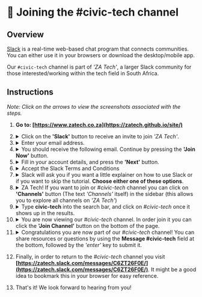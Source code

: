 # 💬 Joining the #civic-tech channel

## Overview

[Slack](https://slack.com/) is a real-time web-based chat program that connects communities. You can either use it in your browsers or download the desktop/mobile app.

Our `#civic-tech` channel is part of _'ZA Tech'_, a larger Slack community for those interested/working within the tech field in South Africa. 

## Instructions

_Note: Click on the arrows to view the screenshots associated with the steps._

1. <strong>Go to: [https://www.zatech.co.za](https://zatech.github.io/site/)</strong>

2. <details><summary>Click on the <strong>'Slack'</strong> button to receive an invite to join <em>'ZA Tech'</em>.</summary><img src="./../assets/images/za-tech-invite.PNG"></details>

3. <details><summary>Enter your email address.</summary><img src="./../assets/images/za-tech-invite-email.PNG">)</details>

4. <details><summary>You should receive the following email. Continue by pressing the <strong>'Join Now'</strong> button.</summary><img src="./../assets/images/za-tech-invite-button.PNG"></details>

5. <details><summary>Fill in your account details, and press the <strong>'Next'</strong> button.</summary><img src="./../assets/images/za-tech-invite-info.PNG"></details>

5. <details><summary>Accept the Slack Terms and Conditions</summary><img src="./../assets/images/za-tech-invite-tc.PNG"></details>

6. <details><summary>Slack will ask you if you want a little explainer on how to use Slack or if you want to skip the tutorial. <strong>Choose either one of these options</strong>.</summary><img src="./../assets/images/za-tech-tutorial.PNG"></details>

7. <details><summary><You have now successfully joined <em>ZA Tech!</strong> If you want to join or <em>#civic-tech</em> channel you can click on <strong>'Channels'</strong> button (The text <em>'Channels'</em> itself) in the sidebar (this allows you to explore all channels on <em>'ZA Tech'</em>)</summary><img src="./../assets/images/za-tech-channels.PNG"></details>

9. <details><summary>Type <strong>civic-tech</strong> into the search bar, and click on <em>#civic-tech</em> once it shows up in the results.</summary><img src="./../assets/images/za-tech-search.PNG"></details>

10. <details><summary>You are now viewing our <em>#civic-tech</em> channel. In order join it you can click the <strong>'Join Channel'</strong> button on the bottom of the page.</summary><img src="./../assets/images/za-tech-join.PNG"></details>

11. <details><summary>Congratulations you are now part of our <em>#civic-tech</em> channel! You can share resources or questions by using the <strong>Message #civic-tech</strong> field at the bottom, followed by the <em>'enter'</em> key to submit it.</summary><img src="./../assets/images/za-tech-conversation.PNG"></details>

12. Finally, in order to return to the <em>#civic-tech</em> channel you visit <strong>[https://zatech.slack.com/messages/C6ZT26F0E/](https://zatech.slack.com/messages/C6ZT26F0E/)</strong>. It might be a good idea to bookmark this in your browser for easy reference.

13. That's it! We look forward to hearing from you!